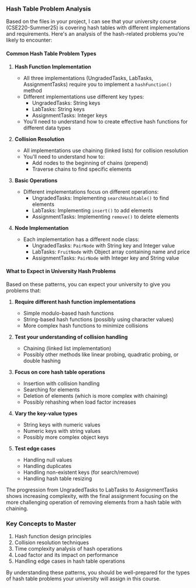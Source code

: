 ### Hash Table Problem Analysis

Based on the files in your project, I can see that your university course (CSE220-Summer25) is covering hash tables with different implementations and requirements. Here's an analysis of the hash-related problems you're likely to encounter:

#### Common Hash Table Problem Types

1. **Hash Function Implementation**
   - All three implementations (UngradedTasks, LabTasks, AssignmentTasks) require you to implement a `hashFunction()` method
   - Different implementations use different key types:
     - UngradedTasks: String keys
     - LabTasks: String keys
     - AssignmentTasks: Integer keys
   - You'll need to understand how to create effective hash functions for different data types

2. **Collision Resolution**
   - All implementations use chaining (linked lists) for collision resolution
   - You'll need to understand how to:
     - Add nodes to the beginning of chains (prepend)
     - Traverse chains to find specific elements

3. **Basic Operations**
   - Different implementations focus on different operations:
     - UngradedTasks: Implementing `searchHashtable()` to find elements
     - LabTasks: Implementing `insert()` to add elements
     - AssignmentTasks: Implementing `remove()` to delete elements

4. **Node Implementation**
   - Each implementation has a different node class:
     - UngradedTasks: `PairNode` with String key and Integer value
     - LabTasks: `FruitNode` with Object array containing name and price
     - AssignmentTasks: `PairNode` with Integer key and String value

#### What to Expect in University Hash Problems

Based on these patterns, you can expect your university to give you problems that:

1. **Require different hash function implementations**
   - Simple modulo-based hash functions
   - String-based hash functions (possibly using character values)
   - More complex hash functions to minimize collisions

2. **Test your understanding of collision handling**
   - Chaining (linked list implementation)
   - Possibly other methods like linear probing, quadratic probing, or double hashing

3. **Focus on core hash table operations**
   - Insertion with collision handling
   - Searching for elements
   - Deletion of elements (which is more complex with chaining)
   - Possibly rehashing when load factor increases

4. **Vary the key-value types**
   - String keys with numeric values
   - Numeric keys with string values
   - Possibly more complex object keys

5. **Test edge cases**
   - Handling null values
   - Handling duplicates
   - Handling non-existent keys (for search/remove)
   - Handling hash table resizing

The progression from UngradedTasks to LabTasks to AssignmentTasks shows increasing complexity, with the final assignment focusing on the more challenging operation of removing elements from a hash table with chaining.

### Key Concepts to Master

1. Hash function design principles
2. Collision resolution techniques
3. Time complexity analysis of hash operations
4. Load factor and its impact on performance
5. Handling edge cases in hash table operations

By understanding these patterns, you should be well-prepared for the types of hash table problems your university will assign in this course.